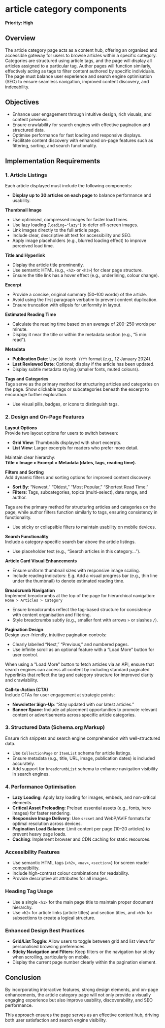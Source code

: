 # article category components
**Priority: High**  

## Overview  

The article category page acts as a content hub, offering an organised and accessible gateway for users to browse articles within a specific category. Categories are structured using article tags, and the page will display all articles assigned to a particular tag. Author pages will function similarly, effectively acting as tags to filter content authored by specific individuals. The page must balance user experience and search engine optimisation (SEO) to ensure seamless navigation, improved content discovery, and indexability.  

## Objectives  

- Enhance user engagement through intuitive design, rich visuals, and content previews.  
- Ensure crawlability for search engines with effective pagination and structured data.  
- Optimise performance for fast loading and responsive displays.  
- Facilitate content discovery with enhanced on-page features such as filtering, sorting, and search functionality.  

## Implementation Requirements  

### 1. Article Listings  

Each article displayed must include the following components:  

- **Display up to 30 articles on each page** to balance performance and usability.  

**Thumbnail Image**  
- Use optimised, compressed images for faster load times.  
- Use lazy loading (`loading="lazy"`) to defer off-screen images.  
- Link images directly to the full article page.  
- Include clear, descriptive alt text for accessibility and SEO.  
- Apply image placeholders (e.g., blurred loading effect) to improve perceived load time.  

**Title and Hyperlink**  
- Display the article title prominently.  
- Use semantic HTML (e.g., `<h2>` or `<h3>`) for clear page structure.  
- Ensure the title link has a hover effect (e.g., underlining, colour change).  

**Excerpt**  
- Provide a concise, original summary (50–100 words) of the article.  
- Avoid using the first paragraph verbatim to prevent content duplication.  
- Ensure truncation with ellipsis for uniformity in layout.  

**Estimated Reading Time**  
- Calculate the reading time based on an average of 200–250 words per minute.  
- Display it near the title or within the metadata section (e.g., “5 min read”).  

**Metadata**  
- **Publication Date**: Use `DD Month YYYY` format (e.g., 12 January 2024).  
- **Last Reviewed Date**: Optional; display if the article has been updated.  
- Display subtle metadata styling (smaller fonts, muted colours).  

**Tags and Categories**  
Tags serve as the primary method for structuring articles and categories on the page. Show clickable tags or subcategories beneath the excerpt to encourage further exploration.  
- Use visual pills, badges, or icons to distinguish tags.  

### 2. Design and On-Page Features  

**Layout Options**  
Provide two layout options for users to switch between:  
- **Grid View**: Thumbnails displayed with short excerpts.  
- **List View**: Larger excerpts for readers who prefer more detail.  

Maintain clear hierarchy:  
**Title > Image > Excerpt > Metadata (dates, tags, reading time).**  

**Filters and Sorting**  
Add dynamic filters and sorting options for improved content discovery:  
- **Sort By**: “Newest,” “Oldest,” “Most Popular,” “Shortest Read Time.”  
- **Filters**: Tags, subcategories, topics (multi-select), date range, and author.  

Tags are the primary method for structuring articles and categories on the page, while author filters function similarly to tags, ensuring consistency in functionality.  
- Use sticky or collapsible filters to maintain usability on mobile devices.  

**Search Functionality**  
Include a category-specific search bar above the article listings.  
- Use placeholder text (e.g., “Search articles in this category...”).  

**Article Card Visual Enhancements**  
- Ensure uniform thumbnail sizes with responsive image scaling.  
- Include reading indicators: E.g. Add a visual progress bar (e.g., thin line under the thumbnail) to denote estimated reading time.  

**Breadcrumb Navigation**  
Implement breadcrumbs at the top of the page for hierarchical navigation:  
`Home > Articles > Category`  
- Ensure breadcrumbs reflect the tag-based structure for consistency with content organisation and filtering.  
- Style breadcrumbs subtly (e.g., smaller font with arrows `>` or slashes `/`).  

**Pagination Design**  
Design user-friendly, intuitive pagination controls:  
- Clearly labelled “Next,” “Previous,” and numbered pages.  
- Use infinite scroll as an optional feature with a “Load More” button for user control.  

When using a "Load More" button to fetch articles via an API, ensure that search engines can access all content by including standard paginated hyperlinks that reflect the tag and category structure for improved clarity and crawlability.  

**Call-to-Action (CTA)**  
Include CTAs for user engagement at strategic points:  
- **Newsletter Sign-Up**: “Stay updated with our latest articles.”  
- **Banner Space**: Include ad placement opportunities to promote relevant content or advertisements across specific article categories.  

### 3. Structured Data (Schema.org Markup)  

Ensure rich snippets and search engine comprehension with well-structured data.  
- Use `CollectionPage` or `ItemList` schema for article listings.  
- Ensure metadata (e.g., title, URL, image, publication dates) is included accurately.  
- Add support for `breadcrumbList` schema to enhance navigation visibility in search engines.  

### 4. Performance Optimisation  

- **Lazy Loading**: Apply lazy loading for images, embeds, and non-critical elements.  
- **Critical Asset Preloading**: Preload essential assets (e.g., fonts, hero images) for faster rendering.  
- **Responsive Image Delivery**: Use `srcset` and WebP/AVIF formats for optimal resolution across devices.  
- **Pagination Load Balance**: Limit content per page (10–20 articles) to prevent heavy page loads.  
- **Caching**: Implement browser and CDN caching for static resources.  

### Accessibility Features  

- Use semantic HTML tags (`<h2>`, `<nav>`, `<section>`) for screen reader compatibility.  
- Include high-contrast colour combinations for readability.  
- Provide descriptive alt attributes for all images.  

### Heading Tag Usage  

- Use a single `<h1>` for the main page title to maintain proper document hierarchy.  
- Use `<h2>` for article links (article titles) and section titles, and `<h3>` for subsections to create a logical structure.  

### Enhanced Design Best Practices  

- **Grid/List Toggle**: Allow users to toggle between grid and list views for personalised browsing preferences.  
- **Sticky Navigation and Filters**: Keep filters or the navigation bar sticky when scrolling, particularly on mobile.  
- Display the current page number clearly within the pagination element.  

## Conclusion  

By incorporating interactive features, strong design elements, and on-page enhancements, the article category page will not only provide a visually engaging experience but also improve usability, discoverability, and SEO performance.  

This approach ensures the page serves as an effective content hub, driving both user satisfaction and search engine visibility.  
